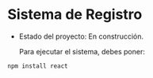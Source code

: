 <h1> Sistema de Registro</h1>

- Estado del proyecto: En construcción.

  Para ejecutar el sistema, debes poner:

```npm install react``` 
